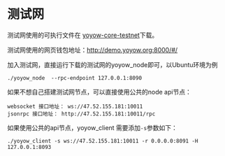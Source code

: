 # 测试网

测试网使用的可执行文件在
[yoyow-core-testnet](https://github.com/yoyow-org/yoyow-core-testnet/releases)下载。

测试网使用的网页钱包地址：http://demo.yoyow.org:8000/#/

加入测试网，直接运行下载的测试网的yoyow_node即可，以Ubuntu环境为例
```
./yoyow_node  --rpc-endpoint 127.0.0.1:8090 
```

如果不想自己搭建测试网节点，可以直接使用公共的node api节点：
```
websocket 接口地址： ws://47.52.155.181:10011
jsonrpc 接口地址： http://47.52.155.181:10011/rpc
```

如果使用公共的api节点，yoyow_client 需要添加`-s`参数如下：
```
./yoyow_client -s ws://47.52.155.181:10011 -r 0.0.0.0:8091 -H 127.0.0.1:8093
```